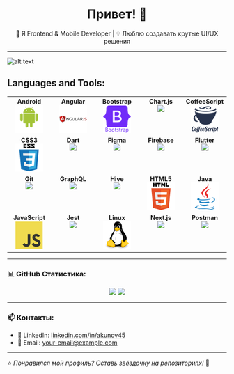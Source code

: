 <h1 align="center">Привет! 👋  </h1>

<p align="center">
  🚀 Я Frontend & Mobile Developer | 💡 Люблю создавать крутые UI/UX решения  
</p>

---

![alt text](https://user-images.githubusercontent.com/507615/90595977-95e70e80-e220-11ea-864a-6a61adaff212.png "Описание будет тут")

<h2>Languages and Tools:</h2>

<table>
  <tbody width='100%'>
    <tr valign="top">
      <td width="20%" align="center">
        <span><b>Android</b></span><br>
        <img height="64px" src="https://raw.githubusercontent.com/devicons/devicon/master/icons/android/android-original-wordmark.svg">
      </td>
      <td width="20%" align="center">
        <span><b>Angular</b></span><br>
        <img height="64px" src="https://raw.githubusercontent.com/devicons/devicon/master/icons/angularjs/angularjs-original-wordmark.svg">
      </td>
      <td width="20%" align="center">
        <span><b>Bootstrap</b></span><br>
        <img height="64px" src="https://raw.githubusercontent.com/devicons/devicon/master/icons/bootstrap/bootstrap-plain-wordmark.svg">
      </td>
      <td width="20%" align="center">
        <span><b>Chart.js</b></span><br>
        <img height="64px" src="https://www.chartjs.org/media/logo-title.svg">
      </td>
      <td width="20%" align="center">
        <span><b>CoffeeScript</b></span><br>
        <img height="64px" src="https://raw.githubusercontent.com/devicons/devicon/master/icons/coffeescript/coffeescript-original-wordmark.svg">
      </td>
    </tr>
    <tr valign="top">
      <td width="20%" align="center">
        <span><b>CSS3</b></span><br>
        <img height="64px" src="https://raw.githubusercontent.com/devicons/devicon/master/icons/css3/css3-original-wordmark.svg">
      </td>
      <td width="20%" align="center">
        <span><b>Dart</b></span><br>
        <img height="64px" src="https://www.vectorlogo.zone/logos/dartlang/dartlang-icon.svg">
      </td>
      <td width="20%" align="center">
        <span><b>Figma</b></span><br>
        <img height="64px" src="https://www.vectorlogo.zone/logos/figma/figma-icon.svg">
      </td>
      <td width="20%" align="center">
        <span><b>Firebase</b></span><br>
        <img height="64px" src="https://www.vectorlogo.zone/logos/firebase/firebase-icon.svg">
      </td>
      <td width="20%" align="center">
        <span><b>Flutter</b></span><br>
        <img height="64px" src="https://www.vectorlogo.zone/logos/flutterio/flutterio-icon.svg">
      </td>
    </tr>
    <tr valign="top">
      <td width="20%" align="center">
        <span><b>Git</b></span><br>
        <img height="64px" src="https://www.vectorlogo.zone/logos/git-scm/git-scm-icon.svg">
      </td>
      <td width="20%" align="center">
        <span><b>GraphQL</b></span><br>
        <img height="64px" src="https://www.vectorlogo.zone/logos/graphql/graphql-icon.svg">
      </td>
      <td width="20%" align="center">
        <span><b>Hive</b></span><br>
        <img height="64px" src="https://www.vectorlogo.zone/logos/apache_hive/apache_hive-icon.svg">
      </td>
      <td width="20%" align="center">
        <span><b>HTML5</b></span><br>
        <img height="64px" src="https://raw.githubusercontent.com/devicons/devicon/master/icons/html5/html5-original-wordmark.svg">
      </td>
      <td width="20%" align="center">
        <span><b>Java</b></span><br>
        <img height="64px" src="https://raw.githubusercontent.com/devicons/devicon/master/icons/java/java-original.svg">
      </td>
    </tr>
    <tr valign="top">
      <td width="20%" align="center">
        <span><b>JavaScript</b></span><br>
        <img height="64px" src="https://raw.githubusercontent.com/devicons/devicon/master/icons/javascript/javascript-original.svg">
      </td>
      <td width="20%" align="center">
        <span><b>Jest</b></span><br>
        <img height="64px" src="https://www.vectorlogo.zone/logos/jestjsio/jestjsio-icon.svg">
      </td>
      <td width="20%" align="center">
        <span><b>Linux</b></span><br>
        <img height="64px" src="https://raw.githubusercontent.com/devicons/devicon/master/icons/linux/linux-original.svg">
      </td>
      <td width="20%" align="center">
        <span><b>Next.js</b></span><br>
        <img height="64px" src="https://cdn.worldvectorlogo.com/logos/nextjs-2.svg">
      </td>
      <td width="20%" align="center">
        <span><b>Postman</b></span><br>
        <img height="64px" src="https://www.vectorlogo.zone/logos/getpostman/getpostman-icon.svg">
      </td>
    </tr>
  </tbody>
</table>

---

### 📊 GitHub Статистика:
<p align="center">
  <img src="https://github-readme-stats.vercel.app/api?username=akunov45&show_icons=true&theme=radical" height="160"/>
  <img src="https://github-readme-streak-stats.herokuapp.com/?user=akunov45&theme=radical" height="160"/>
</p>

---

### 📫 Контакты:
- 💼 LinkedIn: [linkedin.com/in/akunov45](https://www.linkedin.com/in/kutman/)
- 📧 Email: [your-email@example.com](mailto:frontdevkg@gmail.com)

---
⭐️ _Понравился мой профиль? Оставь звёздочку на репозиториях!_ 🚀
